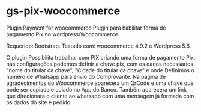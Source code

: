 # gs-pix-woocommerce
 Plugin Payment for woocommerco
 Plugin para habilitar forma de pagamento Pix no wordpress/Woocommerce.
 
 Requerido: Bootstrap.
 Testado com: woocommerce 4.9.2 e Wordpress 5.6.
 
 O plugin Possibilita trabalhar com PIX  criando uma forma de pagamento Pix, nas configurações podemos definir
 a chave pix, com os dados necessarios "nome do titular da chave", "Cidade do titular da chave" e onde Definimos o numero de Whatsapp para envio do Comprovante.
 Na pagina de agradecimentos do Woocommerce aparecera um QrCode e uma chave que pode ser copiada e colado no App do Banco. Também
 aparecera um link que direcionara o cliente ao whatsapp com uma mensagem já formada com os dados do site e pedido.
 

